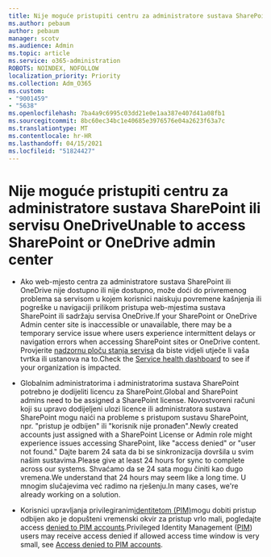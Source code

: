 ```yaml
---
title: Nije moguće pristupiti centru za administratore sustava SharePoint ili servisu OneDrive
ms.author: pebaum
author: pebaum
manager: scotv
ms.audience: Admin
ms.topic: article
ms.service: o365-administration
ROBOTS: NOINDEX, NOFOLLOW
localization_priority: Priority
ms.collection: Adm_O365
ms.custom:
- "9001459"
- "5638"
ms.openlocfilehash: 7ba4a9c6995c03dd21e0e1aa387e407d41a08fb1
ms.sourcegitcommit: 8bc60ec34bc1e40685e3976576e04a2623f63a7c
ms.translationtype: MT
ms.contentlocale: hr-HR
ms.lasthandoff: 04/15/2021
ms.locfileid: "51824427"
---
```

# <a name="unable-to-access-sharepoint-or-onedrive-admin-center"></a><span data-ttu-id="21ef4-102">Nije moguće pristupiti centru za administratore sustava SharePoint ili servisu OneDrive</span><span class="sxs-lookup"><span data-stu-id="21ef4-102">Unable to access SharePoint or OneDrive admin center</span></span>

- <span data-ttu-id="21ef4-103">Ako web-mjesto centra za administratore sustava SharePoint ili OneDrive nije dostupno ili nije dostupno, može doći do privremenog problema sa servisom u kojem korisnici naiskuju povremene kašnjenja ili pogreške u navigaciji prilikom pristupa web-mjestima sustava SharePoint ili sadržaju servisa OneDrive.</span><span class="sxs-lookup"><span data-stu-id="21ef4-103">If your SharePoint or OneDrive Admin center site is inaccessible or unavailable, there may be a temporary service issue where users experience intermittent delays or navigation errors when accessing SharePoint sites or OneDrive content.</span></span> <span data-ttu-id="21ef4-104">Provjerite [nadzornu ploču stanja servisa](https://admin.microsoft.com/AdminPortal/Home#/servicehealth) da biste vidjeli utječe li vaša tvrtka ili ustanova na to.</span><span class="sxs-lookup"><span data-stu-id="21ef4-104">Check the [Service health dashboard](https://admin.microsoft.com/AdminPortal/Home#/servicehealth) to see if your organization is impacted.</span></span>

- <span data-ttu-id="21ef4-105">Globalnim administratorima i administratorima sustava SharePoint potrebno je dodijeliti licencu za SharePoint.</span><span class="sxs-lookup"><span data-stu-id="21ef4-105">Global and SharePoint admins need to be assigned a SharePoint license.</span></span> <span data-ttu-id="21ef4-106">Novostvoreni računi koji su upravo dodijeljeni ulozi licence ili administratora sustava SharePoint mogu naići na probleme s pristupom sustavu SharePoint, npr. "pristup je odbijen" ili "korisnik nije pronađen".</span><span class="sxs-lookup"><span data-stu-id="21ef4-106">Newly created accounts just assigned with a SharePoint License or Admin role might experience issues accessing SharePoint, like "access denied" or "user not found."</span></span> <span data-ttu-id="21ef4-107">Dajte barem 24 sata da bi se sinkronizacija dovršila u svim našim sustavima.</span><span class="sxs-lookup"><span data-stu-id="21ef4-107">Please give at least 24 hours for sync to complete across our systems.</span></span> <span data-ttu-id="21ef4-108">Shvaćamo da se 24 sata mogu činiti kao dugo vremena.</span><span class="sxs-lookup"><span data-stu-id="21ef4-108">We understand that 24 hours may seem like a long time.</span></span> <span data-ttu-id="21ef4-109">U mnogim slučajevima već radimo na rješenju.</span><span class="sxs-lookup"><span data-stu-id="21ef4-109">In many cases, we're already working on a solution.</span></span>

- <span data-ttu-id="21ef4-110">Korisnici upravljanja privilegiranim[identitetom (PIM)](https://docs.microsoft.com/azure/active-directory/privileged-identity-management/pim-how-to-add-role-to-user?tabs=new)mogu dobiti pristup odbijen ako je dopušteni vremenski okvir za pristup vrlo mali, pogledajte access  [denied to PIM accounts](https://docs.microsoft.com/sharepoint/troubleshoot/administration/access-denied-to-pim-user-accounts).</span><span class="sxs-lookup"><span data-stu-id="21ef4-110">Privileged Identity Management ([PIM](https://docs.microsoft.com/azure/active-directory/privileged-identity-management/pim-how-to-add-role-to-user?tabs=new))  users may receive access denied if allowed access time window is very small, see  [Access denied to PIM accounts](https://docs.microsoft.com/sharepoint/troubleshoot/administration/access-denied-to-pim-user-accounts).</span></span>
